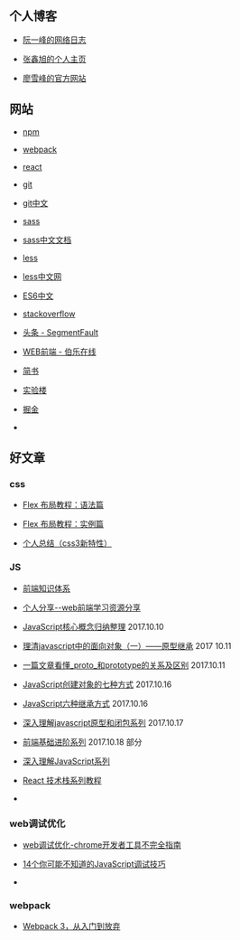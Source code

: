 ## 个人博客

- [阮一峰的网络日志](http://www.ruanyifeng.com/blog/)

- [张鑫旭的个人主页](http://www.zhangxinxu.com/)

- [廖雪峰的官方网站](https://www.liaoxuefeng.com/)


## 网站

- [npm](https://docs.npmjs.com/)
- [webpack](http://webpack.github.io/docs/)

- [react](https://facebook.github.io/react/)

- [git](https://git-scm.com/doc)
- [git中文](https://git-scm.com/book/zh/v2)

- [sass](http://sass-lang.com/)
- [sass中文文档](http://sass.bootcss.com/docs/sass-reference/)

- [less](http://lesscss.org/)
- [less中文网](http://lesscss.cn/)

- [ES6中文](http://es6.ruanyifeng.com/)
- [stackoverflow](https://stackoverflow.com/)
- [头条 - SegmentFault](https://segmentfault.com/news)
- [WEB前端 - 伯乐在线](http://web.jobbole.com/)
- [简书](http://www.jianshu.com/)
- [实验楼](https://www.shiyanlou.com/courses/?course_type=all&fee=all&unfold=0)
- [掘金](https://juejin.im/welcome/frontend/?utm_source=css88&utm_medium=word&utm_content=ganhuo&utm_campaign=q3_personal)
- 

## 好文章

### css

- [Flex 布局教程：语法篇](http://www.ruanyifeng.com/blog/2015/07/flex-grammar.html)

- [Flex 布局教程：实例篇](http://www.ruanyifeng.com/blog/2015/07/flex-examples.html)
- [个人总结（css3新特性）](https://juejin.im/post/5a0c184c51882531926e4294?utm_source=gold_browser_extension)


### JS

- [前端知识体系](http://www.cnblogs.com/sb19871023/p/3894452.html)

- [个人分享--web前端学习资源分享](https://segmentfault.com/a/1190000010880049)

- [JavaScript核心概念归纳整理](https://mp.weixin.qq.com/s/I7A1iC8Et6uOGZ234DsTlA)  2017.10.10

- [理清javascript中的面向对象（一）——原型继承](https://segmentfault.com/a/1190000004282206) 2017 10.11

- [一篇文章看懂_proto_和prototype的关系及区别](https://xxxgitone.github.io/2017/06/08/%E4%B8%80%E7%AF%87%E6%96%87%E7%AB%A0%E7%9C%8B%E6%87%82-proto-%E5%92%8Cprototype%E7%9A%84%E5%85%B3%E7%B3%BB%E5%8F%8A%E5%8C%BA%E5%88%AB/) 2017.10.11

- [JavaScript创建对象的七种方式](https://xxxgitone.github.io/2017/06/10/JavaScript%E5%88%9B%E5%BB%BA%E5%AF%B9%E8%B1%A1%E7%9A%84%E4%B8%83%E7%A7%8D%E6%96%B9%E5%BC%8F/) 2017.10.16

- [JavaScript六种继承方式](https://xxxgitone.github.io/2017/06/12/JavaScript%E5%85%AD%E7%A7%8D%E7%BB%A7%E6%89%BF%E6%96%B9%E5%BC%8F/) 2017.10.16

- [深入理解javascript原型和闭包系列](http://www.cnblogs.com/wangfupeng1988/tag/%E5%8E%9F%E5%9E%8B/) 2017.10.17



- [前端基础进阶系列](http://www.jianshu.com/p/cd3fee40ef59) 2017.10.18 部分



- [深入理解JavaScript系列](http://www.cnblogs.com/TomXu/archive/2011/12/15/2288411.html)

- [React 技术栈系列教程](http://www.ruanyifeng.com/blog/2016/09/react-technology-stack.html)
- 


### web调试优化

- [web调试优化-chrome开发者工具不完全指南](https://segmentfault.com/a/1190000011868916)

- [14个你可能不知道的JavaScript调试技巧](https://segmentfault.com/a/1190000011857058)
- 

### webpack

- [Webpack 3，从入门到放弃](https://segmentfault.com/a/1190000010871559)